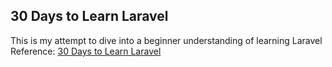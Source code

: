 ## 30 Days to Learn Laravel
This is my attempt to dive into a beginner understanding of learning Laravel<br>
Reference: <a href="https://laracasts.com/series/30-days-to-learn-laravel-11">30 Days to Learn Laravel</a>